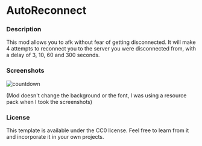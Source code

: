 # AutoReconnect

### Description

This mod allows you to afk without fear of getting disconnected. It will make 4 attempts to reconnect you to the server you were disconnected from, with a delay of 3, 10, 60 and 300 seconds.


### Screenshots

![countdown](src/main/resources/assets.png)


(Mod doesn't change the background or the font, I was using a resource pack when I took the screenshots)

### License

This template is available under the CC0 license. Feel free to learn from it and incorporate it in your own projects.
